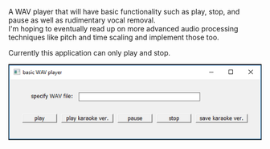 A WAV player that will have basic functionality such as play, stop, and pause as well as rudimentary vocal removal.    
I'm hoping to eventually read up on more advanced audio processing techniques like pitch and time scaling and implement those too.    
    
Currently this application can only play and stop.    
    
![basic wav player screenshot](screenshot.png "basic wav player")    